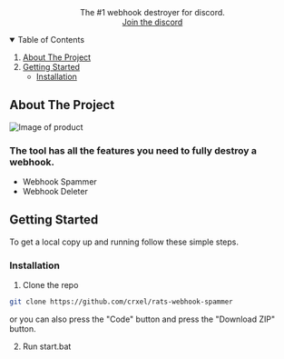 <br />
<p align="center">

                 
  <h3 align="center"></h3>

  <p align="center">
    The #1 webhook destroyer for discord.  
    <br />
    <a href="https://discord.gg/R8Mc8aKqUb">Join the discord</a>
  </p>
</p>

<details open="open">
  <summary>Table of Contents</summary>
  <ol>
    <li>
      <a href="#about-the-project">About The Project</a>
      <ul>
      </ul>
    </li>
    <li>
      <a href="#getting-started">Getting Started</a>
      <ul>
        <li><a href="#installation">Installation</a></li>
      </ul>
    </li>
  </ol>
</details>

## About The Project

<img src="https://media.discordapp.net/attachments/1113588704657809548/1114996049875054682/Screenshot_2023-06-04_151322.png" alt="Image of product">

### The tool has all the features you need to fully destroy a webhook.  

+ Webhook Spammer
+ Webhook Deleter


## Getting Started

To get a local copy up and running follow these simple steps.

### Installation

1. Clone the repo
```sh
git clone https://github.com/crxel/rats-webhook-spammer
```
or you can also press the "Code" button and press the "Download ZIP" button.

2. Run start.bat
